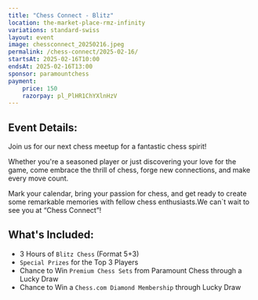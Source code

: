 ```yaml
---
title: "Chess Connect - Blitz"
location: the-market-place-rmz-infinity
variations: standard-swiss
layout: event
image: chessconnect_20250216.jpeg
permalink: /chess-connect/2025-02-16/
startsAt: 2025-02-16T10:00
endsAt: 2025-02-16T13:00
sponsor: paramountchess
payment:
    price: 150
    razorpay: pl_PlHR1ChYXlnHzV
---
```

## Event Details:

Join us for our next chess meetup for a fantastic chess
spirit!

Whether you're a seasoned player or just discovering your love
for the game, come embrace the thrill of chess, forge new connections, and
make every move count. 

Mark your calendar, bring your passion for chess, and get ready to create some remarkable memories with fellow chess enthusiasts.We can`t wait to see you at “Chess Connect”!



## What's Included:
- 3 Hours of `Blitz Chess` (Format 5+3)
- `Special Prizes` for the Top 3 Players
- Chance to Win `Premium Chess Sets` from Paramount Chess through a Lucky Draw
- Chance to Win a `Chess.com Diamond Membership` through Lucky Draw
